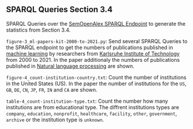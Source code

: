 ## SPARQL Queries Section 3.4

SPARQL Queries over the [SemOpenAlex SPARQL Endpoint](https://semopenalex.org/sparql) to generate the statistics from Section 3.4.

`figure-3_ml-papers-kit-2000-to-2021.py`: Send several SPARQL Queries to the SPARQL endpoint to get the numbers of publications 
published in [machine learning](https://semopenalex.org/concept/C119857082) by researchers from 
[Karlsruhe Institute of Technology](https://semopenalex.org/institution/I102335020) from 2000 to 2021.
In the paper additionaly the numbers of publications published in [Natural language processing](https://semopenalex.org/concept/C204321447) are shown.

`figure-4_count-institution-country.txt`: Count the number of institutions in the United States (US).
In the paper the number of institutions for the `US`, `GB`, `DE`, `CN`, `JP`, `FR`, `IN` and `CA` are shown.

`table-4_count-institution-type.txt`: Count the number how many institutions are from educational type.
The diffrent institutions types are `company`, `education`, `nonprofit`, `healthcare`, `facility`, `other`, `government`, `archive` or the institution type is `unknown`.
